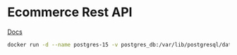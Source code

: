 # Ecommerce Rest API
[Docs](https://roadmap.sh/projects/ecommerce-api)
```sh
docker run -d --name postgres-15 -v postgres_db:/var/lib/postgresql/data -p 5432:5432 -e POSTGRES_USER=postgres -e POSTGRES_PASSWORD=postgres -e POSTGRES_DB=postgres postgres:15-alpine
```